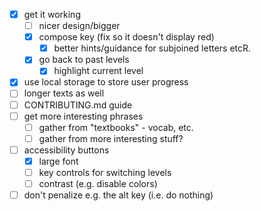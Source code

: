- [x] get it working
  - [ ] nicer design/bigger
  - [x] compose key (fix so it doesn't display red)
    - [x] better hints/guidance for subjoined letters etcR.
  - [x] go back to past levels
    - [x] highlight current level
- [x] use local storage to store user progress
- [ ] longer texts as well
- [ ] CONTRIBUTING.md guide
- [ ] get more interesting phrases
  - [ ] gather from "textbooks" - vocab, etc.
  - [ ] gather from more interesting stuff?
- [ ] accessibility buttons
  - [x] large font
  - [ ] key controls for switching levels
  - [ ] contrast (e.g. disable colors)
- [ ] don't penalize e.g. the alt key (i.e. do nothing)
